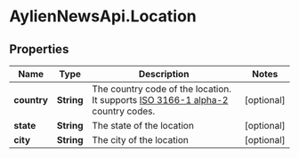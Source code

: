 # AylienNewsApi.Location

## Properties
Name | Type | Description | Notes
------------ | ------------- | ------------- | -------------
**country** | **String** | The country code of the location. It supports [ISO 3166-1 alpha-2](https://en.wikipedia.org/wiki/ISO_3166-1_alpha-2) country codes. | [optional] 
**state** | **String** | The state of the location | [optional] 
**city** | **String** | The city of the location | [optional] 


